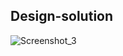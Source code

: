 ## Design-solution
![Screenshot_3](https://user-images.githubusercontent.com/107166036/222953021-30a8ba0f-fb0c-47cf-9ef5-8a28b50de51e.png)
